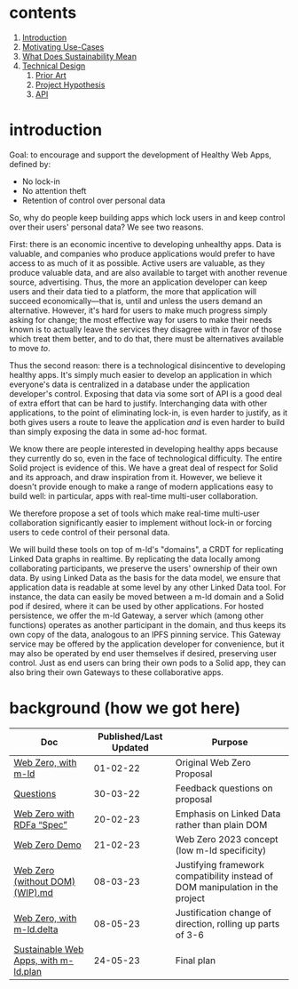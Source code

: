 # contents

1. [Introduction](index.md)
2. [Motivating Use-Cases](use-cases/index.md)
3. [What Does Sustainability Mean](sustainability.md)
4. [Technical Design](design/index.md)
   1. [Prior Art](design/prior-art.md)
   2. [Project Hypothesis](design/hypothesis.md)
   3. [API](design/api.md)

# introduction

Goal: to encourage and support the development of Healthy Web Apps, defined by:

- No lock-in
- No attention theft
- Retention of control over personal data

So, why do people keep building apps which lock users in and keep control over
their users' personal data? We see two reasons.

First: there is an economic incentive to developing unhealthy apps. Data is
valuable, and companies who produce applications would prefer to have access to
as much of it as possible. Active users are valuable, as they produce valuable
data, and are also available to target with another revenue source, advertising.
Thus, the more an application developer can keep users and their data tied to a
platform, the more that application will succeed economically—that is, until and
unless the users demand an alternative. However, it's hard for users to make
much progress simply asking for change; the most effective way for users to make
their needs known is to actually leave the services they disagree with in favor
of those which treat them better, and to do that, there must be alternatives
available to move _to_.

Thus the second reason: there is a technological disincentive to developing
healthy apps. It's simply much easier to develop an application in which
everyone's data is centralized in a database under the application developer's
control. Exposing that data via some sort of API is a good deal of extra effort
that can be hard to justify. Interchanging data with other applications, to the
point of eliminating lock-in, is even harder to justify, as it both gives users
a route to leave the application _and_ is even harder to build than simply
exposing the data in some ad-hoc format.

We know there are people interested in developing healthy apps because they
currently do so, even in the face of technological difficulty. The entire Solid
project is evidence of this. We have a great deal of respect for Solid and its
approach, and draw inspiration from it. However, we believe it doesn't provide
enough to make a range of modern applications easy to build well: in particular,
apps with real-time multi-user collaboration.

We therefore propose a set of tools which make real-time multi-user
collaboration significantly easier to implement without lock-in or forcing users
to cede control of their personal data.

We will build these tools on top of m-ld's "domains", a CRDT for replicating
Linked Data graphs in realtime. By replicating the data locally among
collaborating participants, we preserve the users' ownership of their own data.
By using Linked Data as the basis for the data model, we ensure that application
data is readable at some level by any other Linked Data tool. For instance, the
data can easily be moved between a m-ld domain and a Solid pod if desired, where
it can be used by other applications. For hosted persistence, we offer the m-ld
Gateway, a server which (among other functions) operates as another participant
in the domain, and thus keeps its own copy of the data, analogous to an IPFS
pinning service. This Gateway service may be offered by the application
developer for convenience, but it may also be operated by end user themselves if
desired, preserving user control. Just as end users can bring their own pods to
a Solid app, they can also bring their own Gateways to these collaborative apps.

# background (how we got here)

| Doc                                                                                                                   | Published/Last Updated | Purpose                                                                       |
|-----------------------------------------------------------------------------------------------------------------------|------------------------|-------------------------------------------------------------------------------|
| [Web Zero, with m-ld](https://github.com/m-ld/web-zero/wiki/Proposal)                                                 | 01-02-22               | Original Web Zero Proposal                                                    |
| [Questions](https://github.com/m-ld/web-zero/wiki/Questions)                                                          | 30-03-22               | Feedback questions on proposal                                                |
| [Web Zero with RDFa “Spec”](https://github.com/m-ld/web-zero/blob/main/spec.md)                                       | 20-02-23               | Emphasis on Linked Data rather than plain DOM                                 |
| [Web Zero Demo](https://github.com/m-ld/web-zero/blob/main/intro.md)                                                  | 21-02-23               | Web Zero 2023 concept (low m-ld specificity)                                  |
| [Web Zero (without DOM) (WIP).md](https://gist.github.com/Peeja/0212d1a299d78d92ddf3d5563e6bd1f9)                     | 08-03-23               | Justifying framework compatibility instead of DOM manipulation in the project |
| [Web Zero, with m-ld.delta](https://docs.google.com/document/u/1/d/1DrMr_PI6P81w1spiUDBTkOJGz0bPS2sZIXhCz51p7CE/edit) | 08-05-23 | Justification change of direction, rolling up parts of 3-6                    |
| [Sustainable Web Apps, with m-ld.plan](https://docs.google.com/document/u/1/d/17YnR6f8Xp69E09sO3BShSP5H6PXx3sDGNTVxNyvl56s/edit) | 24-05-23 | Final plan                                                                    |
